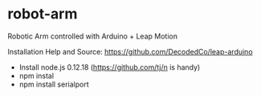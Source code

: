 # robot-arm
Robotic Arm controlled with Arduino + Leap Motion

Installation Help and Source: https://github.com/DecodedCo/leap-arduino
- Install node.js 0.12.18 (https://github.com/tj/n is handy)
- npm instal
- npm install serialport
